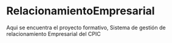 # RelacionamientoEmpresarial
Aqui se encuentra el proyecto formativo, Sistema de gestión de relacionamiento Empresarial del CPIC
